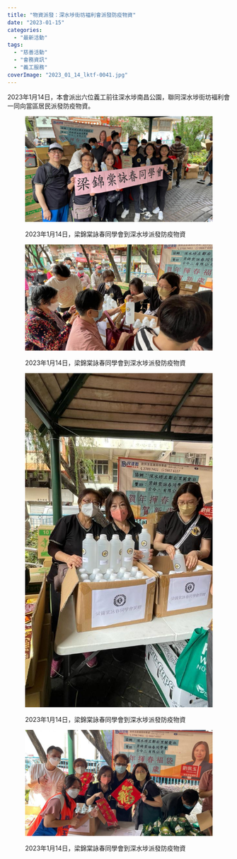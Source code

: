 ```yaml
---
title: "物資派發：深水埗街坊褔利會派發防疫物資"
date: "2023-01-15"
categories:
  - "最新活動"
tags: 
  - "慈善活動"
  - "會務資訊"
  - "義工服務"
coverImage: "2023_01_14_lktf-0041.jpg"
---
```


2023年1月14日，本會派出六位義工前往深水埗南昌公園，聯同深水埗街坊褔利會一同向當區居民派發防疫物資。

<!--more-->

<figure>

[![2023年1月14日，梁錦棠詠春同學會到深水埗派發防疫物資](images/2023_01_14_lktf-0041.jpg)](http://lktf.hk/wp-content/uploads/2023/01/2023_01_14_lktf-0041.jpg)

<figcaption>

2023年1月14日，梁錦棠詠春同學會到深水埗派發防疫物資

</figcaption>

</figure>

<figure>

[![2023年1月14日，梁錦棠詠春同學會到深水埗派發防疫物資](images/2023_01_14_lktf-0042.jpg)](http://lktf.hk/wp-content/uploads/2023/01/2023_01_14_lktf-0042.jpg)

<figcaption>

2023年1月14日，梁錦棠詠春同學會到深水埗派發防疫物資

</figcaption>

</figure>

<figure>

[![2023年1月14日，梁錦棠詠春同學會到深水埗派發防疫物資](images/2023_01_14_lktf-0043.jpg)](http://lktf.hk/wp-content/uploads/2023/01/2023_01_14_lktf-0043.jpg)

<figcaption>

2023年1月14日，梁錦棠詠春同學會到深水埗派發防疫物資

</figcaption>

</figure>

<figure>

[![2023年1月14日，梁錦棠詠春同學會到深水埗派發防疫物資](images/2023_01_14_lktf-0044.jpg)](http://lktf.hk/wp-content/uploads/2023/01/2023_01_14_lktf-0044.jpg)

<figcaption>

2023年1月14日，梁錦棠詠春同學會到深水埗派發防疫物資

</figcaption>

</figure>
